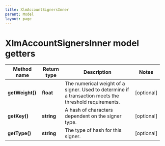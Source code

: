 ```yaml
---
title: XlmAccountSignersInner
parent: Model
layout: page
---
```


# XlmAccountSignersInner model getters

Method name | Return type | Description | Notes
------------ | ------------- | ------------- | -------------
**getWeight()** | **float** | The numerical weight of a signer. Used to determine if a transaction meets the threshold requirements. | [optional]
**getKey()** | **string** | A hash of characters dependent on the signer type. | [optional]
**getType()** | **string** | The type of hash for this signer. | [optional]

